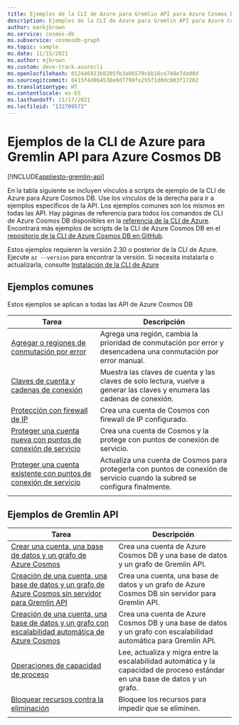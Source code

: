 ```yaml
---
title: Ejemplos de la CLI de Azure para Gremlin API para Azure Cosmos DB
description: Ejemplos de la CLI de Azure para Gremlin API para Azure Cosmos DB
author: markjbrown
ms.service: cosmos-db
ms.subservice: cosmosdb-graph
ms.topic: sample
ms.date: 11/15/2021
ms.author: mjbrown
ms.custom: devx-track-azurecli
ms.openlocfilehash: 012446923b8205fb3a06570cbb16ce748e7da98d
ms.sourcegitcommit: 0415f4d064530e0d7799fe295f1d8dc003f17202
ms.translationtype: HT
ms.contentlocale: es-ES
ms.lasthandoff: 11/17/2021
ms.locfileid: "132709572"
---
```

# <a name="azure-cli-samples-for-azure-cosmos-db-gremlin-api"></a>Ejemplos de la CLI de Azure para Gremlin API para Azure Cosmos DB
[!INCLUDE[appliesto-gremlin-api](../includes/appliesto-gremlin-api.md)]

En la tabla siguiente se incluyen vínculos a scripts de ejemplo de la CLI de Azure para Azure Cosmos DB. Use los vínculos de la derecha para ir a ejemplos específicos de la API. Los ejemplos comunes son los mismos en todas las API. Hay páginas de referencia para todos los comandos de CLI de Azure Cosmos DB disponibles en la [referencia de la CLI de Azure](/cli/azure/cosmosdb). Encontrará más ejemplos de scripts de la CLI de Azure Cosmos DB en el [repositorio de la CLI de Azure Cosmos DB en GitHub](https://github.com/Azure-Samples/azure-cli-samples/tree/master/cosmosdb).

Estos ejemplos requieren la versión 2.30 o posterior de la CLI de Azure. Ejecute `az --version` para encontrar la versión. Si necesita instalarla o actualizarla, consulte [Instalación de la CLI de Azure](/cli/azure/install-azure-cli)

## <a name="common-samples"></a>Ejemplos comunes

Estos ejemplos se aplican a todas las API de Azure Cosmos DB

|Tarea | Descripción |
|---|---|
| [Agregar o regiones de conmutación por error](../scripts/cli/common/regions.md?toc=%2fcli%2fazure%2ftoc.json) | Agrega una región, cambia la prioridad de conmutación por error y desencadena una conmutación por error manual.|
| [Claves de cuenta y cadenas de conexión](../scripts/cli/common/keys.md?toc=%2fcli%2fazure%2ftoc.json) | Muestra las claves de cuenta y las claves de solo lectura, vuelve a generar las claves y enumera las cadenas de conexión.|
| [Protección con firewall de IP](../scripts/cli/common/ipfirewall.md?toc=%2fcli%2fazure%2ftoc.json)| Crea una cuenta de Cosmos con firewall de IP configurado.|
| [Proteger una cuenta nueva con puntos de conexión de servicio](../scripts/cli/common/service-endpoints.md?toc=%2fcli%2fazure%2ftoc.json)| Crea una cuenta de Cosmos y la protege con puntos de conexión de servicio.|
| [Proteger una cuenta existente con puntos de conexión de servicio](../scripts/cli/common/service-endpoints-ignore-missing-vnet.md?toc=%2fcli%2fazure%2ftoc.json)| Actualiza una cuenta de Cosmos para protegerla con puntos de conexión de servicio cuando la subred se configura finalmente.|
|||

## <a name="gremlin-api-samples"></a>Ejemplos de Gremlin API

|Tarea | Descripción |
|---|---|
| [Crear una cuenta, una base de datos y un grafo de Azure Cosmos](../scripts/cli/gremlin/create.md?toc=%2fcli%2fazure%2ftoc.json)| Crea una cuenta de Azure Cosmos DB y una base de datos y un grafo de Gremlin API. |
| [Creación de una cuenta, una base de datos y un grafo de Azure Cosmos sin servidor para Gremlin API](../scripts/cli/gremlin/create.md?toc=%2fcli%2fazure%2ftoc.json)| Crea una cuenta, una base de datos y un grafo de Azure Cosmos DB sin servidor para Gremlin API. |
| [Creación de una cuenta, una base de datos y un grafo con escalabilidad automática de Azure Cosmos](../scripts/cli/gremlin/autoscale.md?toc=%2fcli%2fazure%2ftoc.json)| Crea una cuenta de Azure Cosmos DB y una base de datos y un grafo con escalabilidad automática para Gremlin API. |
| [Operaciones de capacidad de proceso](../scripts/cli/gremlin/throughput.md?toc=%2fcli%2fazure%2ftoc.json) | Lee, actualiza y migra entre la escalabilidad automática y la capacidad de proceso estándar en una base de datos y un grafo.|
| [Bloquear recursos contra la eliminación](../scripts/cli/gremlin/lock.md?toc=%2fcli%2fazure%2ftoc.json)| Bloquee los recursos para impedir que se eliminen.|
|||
